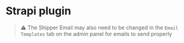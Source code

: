 # Strapi plugin
> :warning: The Shipper Email may also need to be changed in the `Email Templates` tab on the admin panel for emails to send properly
